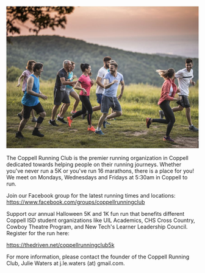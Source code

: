 
![Photo of runners](/docs/assets/img/runners-image.jpeg)

The Coppell Running Club is the premier running organization in Coppell dedicated towards helping people on their running journeys. Whether you've never run a 5K or you've run 16 marathons, there is a place for you! We meet on Mondays, Wednesdays and Fridays at 5:30am in Coppell to run.

Join our Facebook group for the latest running times and locations: 
<a href="https://www.facebook.com/groups/coppellrunningclub">https://www.facebook.com/groups/coppellrunningclub</a>

Support our annual Halloween 5K and 1K fun run that benefits different Coppell ISD student organizations like UIL Academics, CHS Cross Country, Cowboy Theatre Program, and New Tech's Learner Leadership Council. Register for the run here:

<a href="https://thedriven.net/coppellrunningclub5k">https://thedriven.net/coppellrunningclub5k</a>

For more information, please contact the founder of the Coppell Running Club, Julie Waters at j.le.waters (at) gmail.com.
